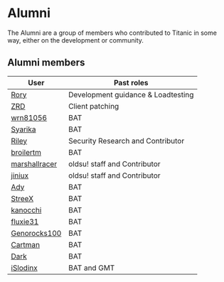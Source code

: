 # Alumni

The Alumni are a group of members who contributed to Titanic in some way, either on the development or community.

## Alumni members

User | Past roles
---|---
[Rory](https://osu.titanic.sh/u/9) | Development guidance & Loadtesting
[ZRD](https://osu.titanic.sh/u/277) | Client patching
[wrn81056](https://osu.titanic.sh/u/645) | BAT
[Syarika](https://osu.titanic.sh/u/1730) | BAT
[Riley](https://osu.titanic.sh/u/2464) | Security Research and Contributor
[broilertm](https://osu.titanic.sh/u/989) | BAT
[marshallracer](https://osu.titanic.sh/u/2371) | oldsu! staff and Contributor
[jiniux](https://osu.titanic.sh/u/2398) | oldsu! staff and Contributor
[Ady](https://osu.titanic.sh/u/821) | BAT
[StreeX](https://osu.titanic.sh/u/67) | BAT
[kanocchi](https://osu.titanic.sh/u/943) | BAT
[fluxie31](https://osu.titanic.sh/u/517) | BAT
[Genorocks100](https://osu.titanic.sh/u/1853) | BAT
[Cartman](https://osu.titanic.sh/u/857) | BAT
[Dark](https://osu.titanic.sh/u/812) | BAT
[iSlodinx](https://osu.titanic.sh/u/869) | BAT and GMT
